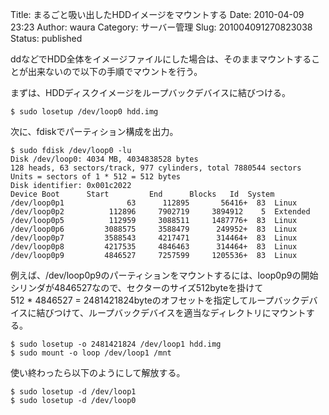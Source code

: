 Title: まるごと吸い出したHDDイメージをマウントする
Date: 2010-04-09 23:23
Author: waura
Category: サーバー管理
Slug: 201004091270823038
Status: published

ddなどでHDD全体をイメージファイルにした場合は、そのままマウントすることが出来ないので以下の手順でマウントを行う。

まずは、HDDディスクイメージをループバックデバイスに結びつける。

    $ sudo losetup /dev/loop0 hdd.img

次に、fdiskでパーティション構成を出力。

    $ sudo fdisk /dev/loop0 -lu
    Disk /dev/loop0: 4034 MB, 4034838528 bytes
    128 heads, 63 sectors/track, 977 cylinders, total 7880544 sectors
    Units = sectors of 1 * 512 = 512 bytes
    Disk identifier: 0x001c2022
    Device Boot      Start         End      Blocks   Id  System
    /dev/loop0p1              63      112895       56416+  83  Linux
    /dev/loop0p2          112896     7902719     3894912    5  Extended
    /dev/loop0p5          112959     3088511     1487776+  83  Linux
    /dev/loop0p6         3088575     3588479      249952+  83  Linux
    /dev/loop0p7         3588543     4217471      314464+  83  Linux
    /dev/loop0p8         4217535     4846463      314464+  83  Linux
    /dev/loop0p9         4846527     7257599     1205536+  83  Linux

例えば、/dev/loop0p9のパーティションをマウントするには、loop0p9の開始シリンダが4846527なので、セクターのサイズ512byteを掛けて  
512 \* 4846527 =
2481421824byteのオフセットを指定してループバックデバイスに結びつけて、ループバックデバイスを適当なディレクトリにマウントする。

    $ sudo losetup -o 2481421824 /dev/loop1 hdd.img
    $ sudo mount -o loop /dev/loop1 /mnt

使い終わったら以下のようにして解放する。

    $ sudo losetup -d /dev/loop1
    $ sudo losetup -d /dev/loop0
